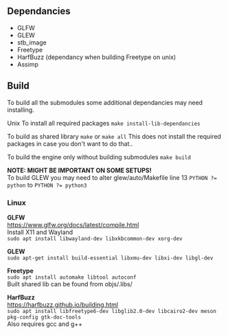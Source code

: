 
## Dependancies
* GLFW
* GLEW
* stb_image
* Freetype
* HarfBuzz (dependancy when building Freetype on unix)
* Assimp

## Build
To build all the submodules some additional dependancies may need installing.

Unix
To install all required packages
`make install-lib-dependancies`

To build as shared library
`make` or `make all`
This does not install the required packages in case you don't want to do that..

To build the engine only without building submodules
`make build`


**NOTE: MIGHT BE IMPORTANT ON SOME SETUPS!**<br/>
To build GLEW you may need to alter glew/auto/Makefile line 13
`PYTHON ?= python` to `PYTHON ?= python3`

### Linux
**GLFW**<br/>
https://www.glfw.org/docs/latest/compile.html<br/>
Install X11 and Wayland<br/>
`sudo apt install libwayland-dev libxkbcommon-dev xorg-dev`

**GLEW**<br/>
`sudo apt-get install build-essential libxmu-dev libxi-dev libgl-dev`

**Freetype**<br/>
`sudo apt install automake libtool autoconf`<br/>
Built shared lib can be found from objs/.libs/

**HarfBuzz**<br/>
https://harfbuzz.github.io/building.html<br/>
`sudo apt install libfreetype6-dev libglib2.0-dev libcairo2-dev meson pkg-config gtk-doc-tools`<br/>
Also requires gcc and g++
